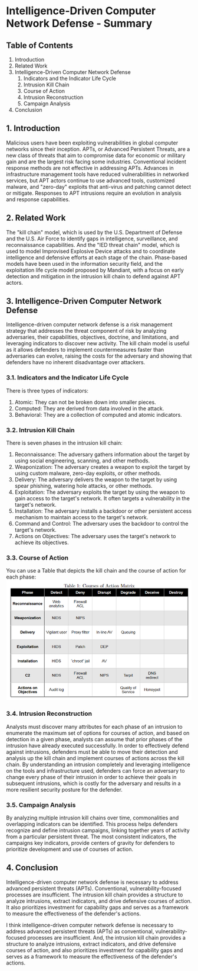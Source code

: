 # Intelligence-Driven Computer Network Defense - Summary

## Table of Contents
1. Introduction
2. Related Work
3. Intelligence-Driven Computer Network Defense
    1. Indicators and the Indicator Life Cycle
    2. Intrusion Kill Chain
    3. Course of Action
    4. Intrusion Reconstruction
    5. Campaign Analysis
4. Conclusion

## 1. Introduction
Malicious users have been exploiting vulnerabilities in global computer networks since their inception.
APTs, or Advanced Persistent Threats, are a new class of threats that aim to compromise data for economic or military gain and are the largest risk facing some industries.
Conventional incident response methods are not effective in addressing APTs.
Advances in infrastructure management tools have reduced vulnerabilities in networked services, but APT actors continue to use advanced tools, customized malware, and "zero-day" exploits that anti-virus and patching cannot detect or mitigate.
Responses to APT intrusions require an evolution in analysis and response capabilities.

## 2. Related Work
The "kill chain" model, which is used by the U.S. Department of Defense and the U.S. Air Force to identify gaps in intelligence, surveillance, and reconnaissance capabilities.
And the "IED threat chain" model, which is used to model Improvised Explosive Device attacks and to coordinate intelligence and defensive efforts at each stage of the chain.
Phase-based models have been used in the information security field, and the exploitation life cycle model proposed by Mandiant, with a focus on early detection and mitigation in the intrusion kill chain to defend against APT actors.

## 3. Intelligence-Driven Computer Network Defense
Intelligence-driven computer network defense is a risk management strategy that addresses the threat component of risk by analyzing adversaries, their capabilities, objectives, doctrine, and limitations, and leveraging indicators to discover new activity.
The kill chain model is useful as it allows defenders to implement countermeasures faster than adversaries can evolve, raising the costs for the adversary and showing that defenders have no inherent disadvantage over attackers.

### 3.1. Indicators and the Indicator Life Cycle
There is three types of indicators:
1. Atomic: They can not be broken down into smaller pieces.
2. Computed: They are derived from data involved in the attack.
3. Behavioral: They are a collection of computed and atomic indicators.

### 3.2. Intrusion Kill Chain
There is seven phases in the intrusion kill chain:
1. Reconnaissance: The adversary gathers information about the target by using social engineering, scanning, and other methods.
2. Weaponization: The adversary creates a weapon to exploit the target by using custom malware, zero-day exploits, or other methods.
3. Delivery: The adversary delivers the weapon to the target by using spear phishing, watering hole attacks, or other methods.
4. Exploitation: The adversary exploits the target by using the weapon to gain access to the target's network. It often targets a vulnerability in the target's network.
5. Installation: The adversary installs a backdoor or other persistent access mechanism to maintain access to the target's network.
6. Command and Control: The adversary uses the backdoor to control the target's network.
7. Actions on Objectives: The adversary uses the target's network to achieve its objectives.

### 3.3. Course of Action
You can use a Table that depicts the kill chain and the course of action for each phase:
![Courses of Action Matrix](Courses_of_Action_Matrix.png)

### 3.4. Intrusion Reconstruction
Analysts must discover many attributes for each phase of an intrusion to enumerate the maximum set of options for courses of action, and based on detection in a given phase, analysts can assume that prior phases of the intrusion have already executed successfully.
In order to effectively defend against intrusions, defenders must be able to move their detection and analysis up the kill chain and implement courses of actions across the kill chain. By understanding an intrusion completely and leveraging intelligence on the tools and infrastructure used, defenders can force an adversary to change every phase of their intrusion in order to achieve their goals in subsequent intrusions, which is costly for the adversary and results in a more resilient security posture for the defender.

### 3.5. Campaign Analysis
By analyzing multiple intrusion kill chains over time, commonalities and overlapping indicators can be identified. This process helps defenders recognize and define intrusion campaigns, linking together years of activity from a particular persistent threat.
The most consistent indicators, the campaigns key indicators, provide centers of gravity for defenders to prioritize development and use of courses of action.

## 4. Conclusion
Intelligence-driven computer network defense is necessary to address advanced persistent threats (APTs).
Conventional, vulnerability-focused processes are insufficient.
The intrusion kill chain provides a structure to analyze intrusions, extract indicators, and drive defensive courses of action. It also prioritizes investment for capability gaps and serves as a framework to measure the effectiveness of the defender's actions.

I think intelligence-driven computer network defense is necessary to address advanced persistent threats (APTs) as conventional, vulnerability-focused processes are insufficient.
And, the intrusion kill chain provides a structure to analyze intrusions, extract indicators, and drive defensive courses of action, and also prioritizes investment for capability gaps and serves as a framework to measure the effectiveness of the defender's actions.